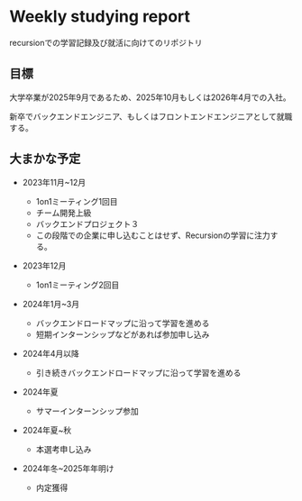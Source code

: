 # Weekly studying report
recursionでの学習記録及び就活に向けてのリポジトリ

## 目標
大学卒業が2025年9月であるため、2025年10月もしくは2026年4月での入社。

新卒でバックエンドエンジニア、もしくはフロントエンドエンジニアとして就職する。

## 大まかな予定
- 2023年11月~12月　
    - 1on1ミーティング1回目
    - チーム開発上級
    - バックエンドプロジェクト３
    - この段階での企業に申し込むことはせず、Recursionの学習に注力する。
    
- 2023年12月
    - 1on1ミーティング2回目
- 2024年1月~3月　
    - バックエンドロードマップに沿って学習を進める
    - 短期インターンシップなどがあれば参加申し込み
- 2024年4月以降
    - 引き続きバックエンドロードマップに沿って学習を進める
- 2024年夏
    - サマーインターンシップ参加
- 2024年夏~秋
    - 本選考申し込み
- 2024年冬~2025年年明け
    - 内定獲得　
 
